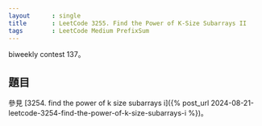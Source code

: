 ```yaml
---
layout      : single
title       : LeetCode 3255. Find the Power of K-Size Subarrays II
tags        : LeetCode Medium PrefixSum
---
```

biweekly contest 137。  

## 題目

參見 [3254. find the power of k size subarrays i]({% post_url 2024-08-21-leetcode-3254-find-the-power-of-k-size-subarrays-i %})。  
